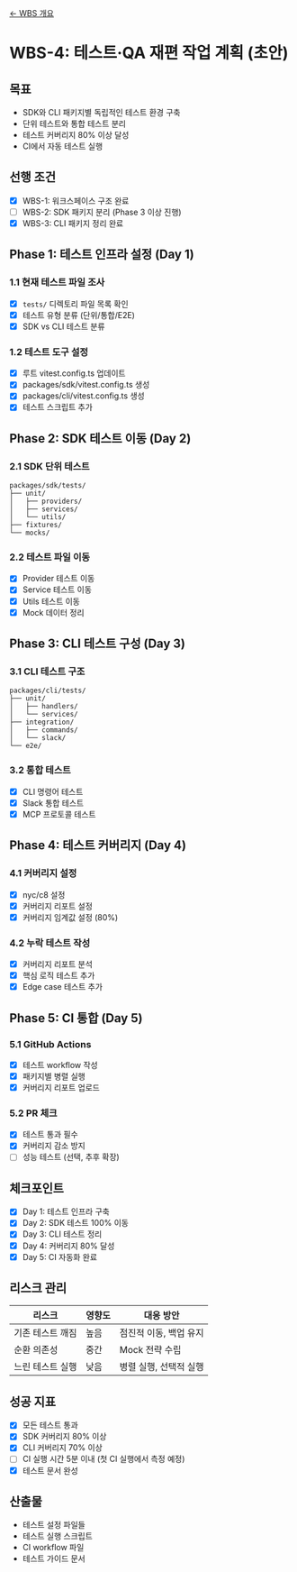 [← WBS 개요](../wbs.md)

# WBS-4: 테스트·QA 재편 작업 계획 (초안)

## 목표
- SDK와 CLI 패키지별 독립적인 테스트 환경 구축
- 단위 테스트와 통합 테스트 분리
- 테스트 커버리지 80% 이상 달성
- CI에서 자동 테스트 실행

## 선행 조건
- [x] WBS-1: 워크스페이스 구조 완료
- [ ] WBS-2: SDK 패키지 분리 (Phase 3 이상 진행)
- [x] WBS-3: CLI 패키지 정리 완료

## Phase 1: 테스트 인프라 설정 (Day 1)

### 1.1 현재 테스트 파일 조사
- [x] `tests/` 디렉토리 파일 목록 확인
- [x] 테스트 유형 분류 (단위/통합/E2E)
- [x] SDK vs CLI 테스트 분류

### 1.2 테스트 도구 설정
- [x] 루트 vitest.config.ts 업데이트
- [x] packages/sdk/vitest.config.ts 생성
- [x] packages/cli/vitest.config.ts 생성
- [x] 테스트 스크립트 추가

## Phase 2: SDK 테스트 이동 (Day 2)

### 2.1 SDK 단위 테스트
```
packages/sdk/tests/
├── unit/
│   ├── providers/
│   ├── services/
│   └── utils/
├── fixtures/
└── mocks/
```

### 2.2 테스트 파일 이동
- [x] Provider 테스트 이동
- [x] Service 테스트 이동
- [x] Utils 테스트 이동
- [x] Mock 데이터 정리

## Phase 3: CLI 테스트 구성 (Day 3)

### 3.1 CLI 테스트 구조
```
packages/cli/tests/
├── unit/
│   ├── handlers/
│   └── services/
├── integration/
│   ├── commands/
│   └── slack/
└── e2e/
```

### 3.2 통합 테스트
- [x] CLI 명령어 테스트
- [x] Slack 통합 테스트
- [x] MCP 프로토콜 테스트

## Phase 4: 테스트 커버리지 (Day 4)

### 4.1 커버리지 설정
- [x] nyc/c8 설정
- [x] 커버리지 리포트 설정
- [x] 커버리지 임계값 설정 (80%)

### 4.2 누락 테스트 작성
- [x] 커버리지 리포트 분석
- [x] 핵심 로직 테스트 추가
- [x] Edge case 테스트 추가

## Phase 5: CI 통합 (Day 5)

### 5.1 GitHub Actions
- [x] 테스트 workflow 작성
- [x] 패키지별 병렬 실행
- [x] 커버리지 리포트 업로드

### 5.2 PR 체크
- [x] 테스트 통과 필수
- [x] 커버리지 감소 방지
- [ ] 성능 테스트 (선택, 추후 확장)

## 체크포인트
- [x] Day 1: 테스트 인프라 구축
- [x] Day 2: SDK 테스트 100% 이동
- [x] Day 3: CLI 테스트 정리
- [x] Day 4: 커버리지 80% 달성
- [x] Day 5: CI 자동화 완료

## 리스크 관리
| 리스크 | 영향도 | 대응 방안 |
|--------|--------|----------|
| 기존 테스트 깨짐 | 높음 | 점진적 이동, 백업 유지 |
| 순환 의존성 | 중간 | Mock 전략 수립 |
| 느린 테스트 실행 | 낮음 | 병렬 실행, 선택적 실행 |

## 성공 지표
- [x] 모든 테스트 통과
- [x] SDK 커버리지 80% 이상
- [x] CLI 커버리지 70% 이상
- [ ] CI 실행 시간 5분 이내 (첫 CI 실행에서 측정 예정)
- [x] 테스트 문서 완성

## 산출물
- 테스트 설정 파일들
- 테스트 실행 스크립트
- CI workflow 파일
- 테스트 가이드 문서
